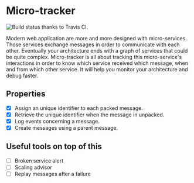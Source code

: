 # Micro-tracker

<img src="https://travis-ci.org/nicoolas25/micro-tracker.svg" alt="Build status thanks to Travis CI." />

Modern web application are more and more designed with micro-services. Those services exchange messages in order to communicate with each other. Eventually your architecture ends with a graph of services that could be quite complex. Micro-tracker is all about tracking this micro-service's interactions in order to know which service received which message, when and from which other service. It will help you monitor your architecture and debug faster.

## Properties

* [x] Assign an unique identifier to each packed message.
* [x] Retrieve the unique identifier when the message in unpacked.
* [x] Log events concerning a message.
* [x] Create messages using a parent message.

## Useful tools on top of this

* [ ] Broken service alert
* [ ] Scaling advisor
* [ ] Replay messages after a failure
